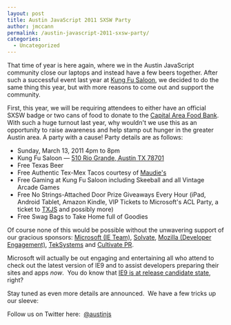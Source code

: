 ```yaml
---
layout: post
title: Austin JavaScript 2011 SXSW Party
author: jmccann
permalink: /austin-javascript-2011-sxsw-party/
categories:
  - Uncategorized
---
```

That time of year is here again, where we in the Austin JavaScript community close our laptops and instead have a few beers together. After such a successful event last year at [Kung Fu Saloon][1], we decided to do the same thing this year, but with more reasons to come out and support the community.

First, this year, we will be requiring attendees to either have an official SXSW badge or two cans of food to donate to the [Capital Area Food Bank][2]. With such a huge turnout last year, why wouldn't we use this as an opportunity to raise awareness and help stamp out hunger in the greater Austin area. A party with a cause! Party details are as follows:

* Sunday, March 13, 2011 4pm to 8pm
* Kung Fu Saloon — [510 Rio Grande, Austin TX 78701][3]
* Free Texas Beer
* Free Authentic Tex-Mex Tacos courtesy of [Maudie's][4]
* Free Gaming at Kung Fu Saloon including Skeeball and all Vintage Arcade Games
* Free No Strings-Attached Door Prize Giveaways Every Hour (iPad, Android Tablet, Amazon Kindle, VIP Tickets to Microsoft's ACL Party, a ticket to [TXJS][5] and possibly more)
* Free Swag Bags to Take Home full of Goodies

Of course none of this would be possible without the unwavering support of our gracious sponsors: [Microsoft (IE Team)][6], [Solvate][7], [Mozilla (Developer Engagement)][8], [TekSystems][9] and [Cultivate PR][10].

Microsoft will actually be out engaging and entertaining all who attend to check out the latest version of IE9 and to assist developers preparing their sites and apps *now*.  You do know that [IE9 is at release candidate state][11], right?

Stay tuned as even more details are announced.  We have a few tricks up our sleeve:

Follow us on Twitter here:  [@austinjs][12]

 [1]: http://kungfusaloon.com/austin/
 [2]: http://www.austinfoodbank.org/
 [3]: http://maps.google.com/maps?near=510+Rio+Grande+St,+Austin,+TX+78701&geocode=CUDZ26qUXmdhFTTgzQEdGnUs-imhqpSADrVEhjEbY0mPLWZ9Iw&q=kung+fu+saloon&f=l&gl=us&sll=30.269492,-97.749734&sspn=0.014789,0.032938&ie=UTF8&hq=kung+fu+saloon&hnear=&z=17&iwloc=A
 [4]: http://www.maudies.com/
 [5]: http://texasjavascript.com/
 [6]: http://ie.microsoft.com/testdrive/
 [7]: http://www.solvate.com
 [8]: https://developer.mozilla.org/en-US/
 [9]: http://www.teksystems.com/
 [10]: http://www.facebook.com/cultivatepr
 [11]: http://blogs.msdn.com/b/ie/archive/2011/02/10/acting-on-feedback-ie9-release-candidate-available-for-download.aspx
 [12]: http://twitter.com/austinjs
